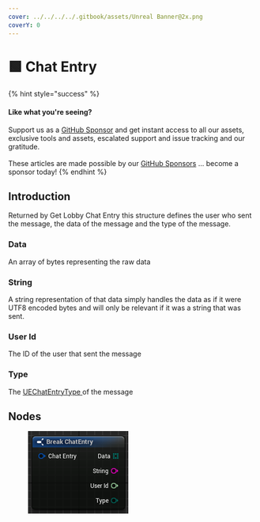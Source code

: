 ```yaml
---
cover: ../../../../.gitbook/assets/Unreal Banner@2x.png
coverY: 0
---
```


# 🟩 Chat Entry

{% hint style="success" %}
#### Like what you're seeing?

Support us as a [GitHub Sponsor](../../../../become-a-sponsor/) and get instant access to all our assets, exclusive tools and assets, escalated support and issue tracking and our gratitude.\
\
These articles are made possible by our [GitHub Sponsors](../../../../become-a-sponsor/) ... become a sponsor today!
{% endhint %}

## Introduction

Returned by Get Lobby Chat Entry this structure defines the user who sent the message, the data of the message and the type of the message.

### Data

An array of bytes representing the raw data

### String

A string representation of that data simply handles the data as if it were UTF8 encoded bytes and will only be relevant if it was a string that was sent.

### User Id

The ID of the user that sent the message

### Type

The [UEChatEntryType ](../enumerators/uechatentrytype.md)of the message

## Nodes

<figure><img src="../../../../.gitbook/assets/image (21) (1).png" alt=""><figcaption></figcaption></figure>
